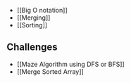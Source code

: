 - [[Big O notation]]
- [[Merging]]
- [[Sorting]]


## Challenges
- [[Maze Algorithm using DFS or BFS]]
- [[Merge Sorted Array]]